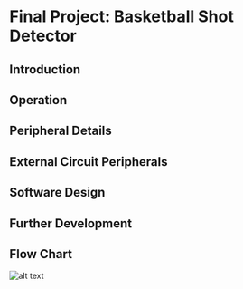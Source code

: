 # Final Project: Basketball Shot Detector

## Introduction

## Operation

## Peripheral Details

## External Circuit Peripherals

## Software Design

## Further Development


## Flow Chart
![alt text](https://i.imgur.com/C9SINDE.png)

